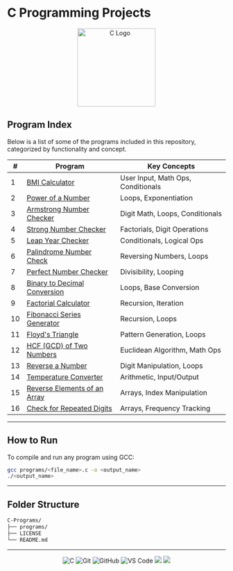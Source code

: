 # C Programming Projects

<div align="center">
  <img src="https://upload.wikimedia.org/wikipedia/commons/1/19/C_Logo.png" alt="C Logo" width="180">
</div>



## Program Index

Below is a list of some of the programs included in this repository, categorized by functionality and concept.

| #  | Program                                                                 | Key Concepts                                   |
|----|-------------------------------------------------------------------------|------------------------------------------------|
| 1  | [BMI Calculator](https://github.com/TheTimelessRecall/C-Programs/blob/master/programs/bmi_cal.c)                    | User Input, Math Ops, Conditionals             |
| 2  | [Power of a Number](https://github.com/TheTimelessRecall/C-Programs/blob/master/programs/power_of_number.c)         | Loops, Exponentiation                          |
| 3  | [Armstrong Number Checker](https://github.com/TheTimelessRecall/C-Programs/blob/master/programs/armstrong_number.c) | Digit Math, Loops, Conditionals                |
| 4  | [Strong Number Checker](https://github.com/TheTimelessRecall/C-Programs/blob/master/programs/strong_number.c)       | Factorials, Digit Operations                   |
| 5  | [Leap Year Checker](https://github.com/TheTimelessRecall/C-Programs/blob/master/programs/leap_year.c)               | Conditionals, Logical Ops                      |
| 6  | [Palindrome Number Check](https://github.com/TheTimelessRecall/C-Programs/blob/master/programs/palindrome_number.c) | Reversing Numbers, Loops                       |
| 7  | [Perfect Number Checker](https://github.com/TheTimelessRecall/C-Programs/blob/master/programs/perfect_number.c)     | Divisibility, Looping                          |
| 8  | [Binary to Decimal Conversion](https://github.com/TheTimelessRecall/C-Programs/blob/master/programs/binary_to_decimal.c) | Loops, Base Conversion                     |
| 9  | [Factorial Calculator](https://github.com/TheTimelessRecall/C-Programs/blob/master/programs/factorial_number.c)     | Recursion, Iteration                           |
| 10 | [Fibonacci Series Generator](https://github.com/TheTimelessRecall/C-Programs/blob/master/programs/fibonacci_series.c) | Recursion, Loops                           |
| 11 | [Floyd's Triangle](https://github.com/TheTimelessRecall/C-Programs/blob/master/programs/floyd_triangle.c)           | Pattern Generation, Loops                      |
| 12 | [HCF (GCD) of Two Numbers](https://github.com/TheTimelessRecall/C-Programs/blob/master/programs/hcf_of_numbers.c)   | Euclidean Algorithm, Math Ops                  |
| 13 | [Reverse a Number](https://github.com/TheTimelessRecall/C-Programs/blob/master/programs/reverse_of_number.c)        | Digit Manipulation, Loops                      |
| 14 | [Temperature Converter](https://github.com/TheTimelessRecall/C-Programs/blob/master/programs/temperature_converter.c) | Arithmetic, Input/Output                    |
| 15 | [Reverse Elements of an Array](https://github.com/TheTimelessRecall/C-Programs/blob/master/programs/reversing_of_array_elements.c) | Arrays, Index Manipulation     |
| 16 | [Check for Repeated Digits](https://github.com/TheTimelessRecall/C-Programs/blob/master/programs/checking_repetition_of_digit.c) | Arrays, Frequency Tracking     |

---

## How to Run

To compile and run any program using GCC:

```bash
gcc programs/<file_name>.c -o <output_name>
./<output_name>
```

---

## Folder Structure
```bash
C-Programs/
├── programs/         
├── LICENSE
└── README.md
```

---

<p align="center">
  <img src="https://img.shields.io/badge/C-00599C?style=for-the-badge&logo=c&logoColor=white" alt="C" />
  <img src="https://img.shields.io/badge/Git-F05032?style=for-the-badge&logo=git&logoColor=white" alt="Git" />
  <img src="https://img.shields.io/badge/GitHub-181717?style=for-the-badge&logo=github&logoColor=white" alt="GitHub" />
  <img src="https://img.shields.io/badge/VS%20Code-007ACC?style=for-the-badge&logo=visual-studio-code&logoColor=white" alt="VS Code" />
  <img src="https://img.shields.io/badge/compiled-yes-brightgreen?style=for-the-badge" />
  <img src="https://img.shields.io/badge/runs-maybe-yellow?style=for-the-badge" />

</p>

